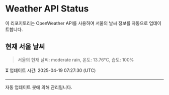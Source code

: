 
# Weather API Status

이 리포지토리는 OpenWeather API를 사용하여 서울의 날씨 정보를 자동으로 업데이트합니다.

## 현재 서울 날씨
> 서울의 현재 날씨: moderate rain, 온도: 13.76°C, 습도: 100%

⏳ 업데이트 시간: 2025-04-19 07:27:30 (UTC)

---
자동 업데이트 봇에 의해 관리됩니다.
